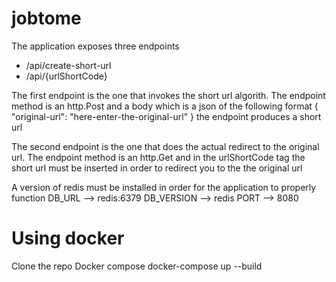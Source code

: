# jobtome
The application exposes three endpoints 
- /api/create-short-url
- /api/{urlShortCode}

The first endpoint is the one that invokes the short url algorith. The endpoint method is an http.Post and a body which is a json of the following format
{
    "original-url": "here-enter-the-original-url"
}
the endpoint produces a short url 
  
The second endpoint is the one that does the actual redirect to the original url. The endpoint method is an http.Get and in the urlShortCode tag the short url must be inserted in order to redirect you to the the original url
 
A version of redis must be installed in order for the application to properly function
DB_URL --> redis:6379
DB_VERSION --> redis
PORT --> 8080

# Using docker
Clone the repo
Docker compose
docker-compose up --build
